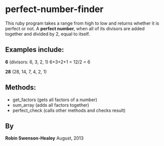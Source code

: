 perfect-number-finder
=====================

This ruby program takes a range from high to low and returns whether it is
perfect or not.  A **perfect number**, when all of its
divisors are added together and divided by 2, equal to itself.

Examples include:
----------------
**6** (divisors: 6, 3, 2, 1) 6+3+2+1 = 12/2 = 6

**28** (28, 14, 7, 4, 2, 1)


Methods:
-------
* get_factors (gets all factors of a number)
* sum_array (adds all factors together)
* perfect_check (calls other methods and checks result)

By
--
**Robin Swenson-Healey**
August, 2013
